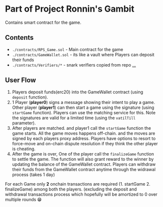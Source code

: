# Part of Project Ronnin's Gambit

Contains smart contract for the game. 

## Contents 
- `./contracts/RPS_Game.sol` - Main contract for the game
- `./contracts/GameWallet.sol` - its like a vault where Players can deposit their funds
- `./contracts/Verifiers/*` - snark verifiers copied from repo [...](...) 

## User Flow

1. Players deposit funds(erc20) into the GameWallet contract (using `deposit` function).
2. 1 Player (**player0**) signs a message showing their intent to play a game. Other player (**player1**) can then start a game using the signature (using `startGame` function). Players can use the matching service for this. Note the signatures are valid for a limited time (using the `vatilTill` parameter).
3. After players are matched. and player1 call the `startGame` function the game starts. All the game moves happens off-chain. and the moves are signed by each players proxy address. Players have options to resort to force-move and on-chain dispute resolution if they think the other player is cheating.
4. After the game is over, One of the player call the `finalizeGame` function to settle the game. The function will also grant reward to the winner by updating the balance of the GameWallet contract. Players can withdraw their funds from the GameWallet contract anytime through the widrawal process (takes 1 day)

For each Game only **2** onchain transactions are required (1. startGame 2. finalizeGame) among both the players. (excluding the deposit and withdrawal transactions process which hopefully will be amortized to 0 over multiple rounds :grin:  